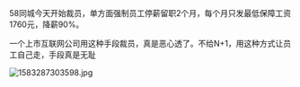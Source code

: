 58同城今天开始裁员，单方面强制员工停薪留职2个月，每个月只发最低保障工资1760元，降薪90%。

一个上市互联网公司用这种手段裁员，真是恶心透了。不给N+1，用这种方式让员工自己走，手段真是无耻

![1583287303598.jpg](https://i.loli.net/2020/03/04/n6ijCoxEuQeVqRD.jpg)